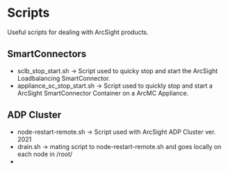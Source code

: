 # Scripts
Useful scripts for dealing with ArcSight products.
## SmartConnectors
* sclb_stop_start.sh -> Script used to quicky stop and start the ArcSight Loadbalancing SmartConnector.
* appliance_sc_stop_start.sh -> Script used to quickly stop and start a ArcSight SmartConnector Container on a ArcMC Appliance.


## ADP Cluster
* node-restart-remote.sh -> Script used with ArcSight ADP Cluster ver. 2021
* drain.sh -> mating script to node-restart-remote.sh and goes locally on each node in /root/
* 
